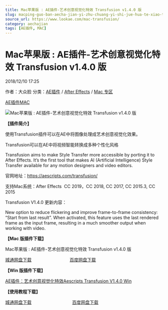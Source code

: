 ```yaml
---
title: Mac苹果版 : AE插件-艺术创意视觉化特效 Transfusion v1.4.0 版
slug: macping-guo-ban-aecha-jian-yi-zhu-chuang-yi-shi-jue-hua-te-xiao-transfusion-v1-4-0-ban
source_url: https://www.lookae.com/mac-transfusion/
category: aechajian
tags: [AE插件, MAC]
---
```

# Mac苹果版 : AE插件-艺术创意视觉化特效 Transfusion v1.4.0 版

2018/12/10 17:25

作者：大众脸
分类：[AE插件](https://www.lookae.com/after-effects/aechajian/) / [After Effects](https://www.lookae.com/after-effects/) / [Mac 专区](https://www.lookae.com/mac-osx/)

[AE插件](https://www.lookae.com/tag/ae%e6%8f%92%e4%bb%b6/)[MAC](https://www.lookae.com/tag/mac/)

![Mac苹果版 : AE插件-艺术创意视觉化特效 Transfusion v1.4.0 版](https://www.lookae.com/wp-content/uploads/2018/07/Transfusion.jpg "Mac苹果版 : AE插件-艺术创意视觉化特效 Transfusion v1.4.0 版-LookAE.com")

[](https://cloud.video.taobao.com//play/u/705956171/p/1/e/6/t/1/50214148755.mp4?_=1")

**【插件简介】**

使用Transfusion插件可以在AE中将图像处理成艺术创意视觉化效果。

Transfusion可以在AE中将视频智能转换成多种个性化风格

Transfusion aims to make Style Transfer more accessible by porting it to After Effects. It’s the first tool that makes AI (Artificial Intelligence) Style Transfer available for any motion designers and video editors.

官网地址：https://aescripts.com/transfusion/

支持Mac系统：After Effects  CC 2019，CC 2018, CC 2017, CC 2015.3, CC 2015

Transfusion V1.4.0 更新内容：

New option to reduce flickering and improve frame-to-frame consistency: “Start from last result”. When activated, this feature uses the last rendered frame as the input frame, resulting in a much smoother output when working with video.

**【Mac 版插件下载】**

Mac苹果版 : AE插件-艺术创意视觉化特效 Transfusion v1.4.0 版

[城通网盘下载](https://lookae.ctfile.com/fs/680462-324376701)                               [百度网盘下载](https://pan.baidu.com/s/1k9_43pDF2_e2QV_CDfeb7g)

**【Win 版插件下载】**

[AE插件：艺术创意视觉化特效Aescripts Transfusion V1.4.0 Win](https://www.lookae.com/transfusion-14/)

**【使用教程下载】**

[城通网盘下载](https://lookae.ctfile.com/fs/680462-324376666)                                 [百度网盘下载](https://pan.baidu.com/s/1eFeFwR7hmBu9sCbUDyS30w)
